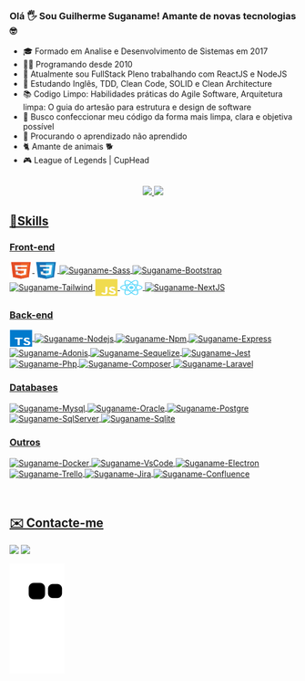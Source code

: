 ### Olá 🖐️ Sou Guilherme Suganame! Amante de novas tecnologias 🤓 

- 🎓 Formado em Analise e Desenvolvimento de Sistemas em 2017
- 👨‍💻 Programando desde 2010
- 🔭 Atualmente sou FullStack Pleno trabalhando com ReactJS e NodeJS
- 🌱 Estudando Inglês, TDD, Clean Code, SOLID e Clean Architecture
- 📚 Codigo Limpo: Habilidades práticas do Agile Software, Arquitetura limpa: O guia do artesão para estrutura e design de software
- 🔨 Busco confeccionar meu código da forma mais limpa, clara e objetiva possível
- 🧐 Procurando o aprendizado não aprendido
- 🐈 Amante de animais 🐕
- 🎮 League of Legends | CupHead

<br>

<div align="center">
  <a href="https://github.com/suganame">
  <img height="180em" src="https://github-readme-stats.vercel.app/api?username=suganame&show_icons=true&theme=blueberry&include_all_commits=true&count_private=true"/>
  <img height="180em" src="https://github-readme-stats.vercel.app/api/top-langs/?username=suganame&layout=compact&langs_count=7&theme=blueberry"/>
</div>
  
## 💪Skills
  ### Front-end
  <div>
    <img align="center" alt="Suganame-HTML" title="HTML 5" height="30" width="40" src="https://raw.githubusercontent.com/devicons/devicon/master/icons/html5/html5-original.svg">
    <img align="center" alt="Suganame-CSS" title="CSS 3" height="30" width="40" src="https://raw.githubusercontent.com/devicons/devicon/master/icons/css3/css3-original.svg">
    <img align="center" alt="Suganame-Sass" title="Sass" height="30" width="40" src="https://cdn.jsdelivr.net/gh/devicons/devicon/icons/sass/sass-original.svg">
    <img align="center" alt="Suganame-Bootstrap" title="Bootstrap" height="30" width="40" src="https://cdn.jsdelivr.net/gh/devicons/devicon/icons/bootstrap/bootstrap-original.svg">
    <img align="center" alt="Suganame-Tailwind" title="Tailwind" height="30" width="40" src="https://cdn.jsdelivr.net/gh/devicons/devicon/icons/tailwindcss/tailwindcss-plain.svg">    
    <img align="center" alt="Suganame-Js" title="Javascript" height="30" width="40" src="https://raw.githubusercontent.com/devicons/devicon/master/icons/javascript/javascript-plain.svg">
    <img align="center" alt="Suganame-React" title="ReactJS" height="30" width="40" src="https://raw.githubusercontent.com/devicons/devicon/master/icons/react/react-original.svg">
    <img align="center" alt="Suganame-NextJS" title="NextJS" height="30" width="40" src="https://cdn.jsdelivr.net/gh/devicons/devicon/icons/nextjs/nextjs-line.svg">
  </div>
    
  ### Back-end
  <div>
    <img align="center" alt="Suganame-Ts" title="Typescript" height="30" width="40" src="https://raw.githubusercontent.com/devicons/devicon/master/icons/typescript/typescript-plain.svg">
    <img align="center" alt="Suganame-Nodejs" title="NodeJS" height="30" width="40" src="https://cdn.jsdelivr.net/gh/devicons/devicon/icons/nodejs/nodejs-original.svg">
    <img align="center" alt="Suganame-Npm" title="Npm" height="30" width="40" src="https://cdn.jsdelivr.net/gh/devicons/devicon/icons/npm/npm-original-wordmark.svg">
    <img align="center" alt="Suganame-Express" title="Express" height="30" width="40" src="https://cdn.jsdelivr.net/gh/devicons/devicon/icons/express/express-original.svg">
    <img align="center" alt="Suganame-Adonis" title="AdonisJS" height="30" width="40" src="https://cdn.jsdelivr.net/gh/devicons/devicon/icons/adonisjs/adonisjs-original.svg">  
    <img align="center" alt="Suganame-Sequelize" title="Sequelize" height="30" width="40" src="https://cdn.jsdelivr.net/gh/devicons/devicon/icons/sequelize/sequelize-plain.svg">    
    <img align="center" alt="Suganame-Jest" title="Jest" height="30" width="40" src="https://cdn.jsdelivr.net/gh/devicons/devicon/icons/jest/jest-plain.svg">      
    <img align="center" alt="Suganame-Php" title="PHP" height="30" width="40" src="https://cdn.jsdelivr.net/gh/devicons/devicon/icons/php/php-plain.svg">
    <img align="center" alt="Suganame-Composer" title="Composer" height="30" width="40" src="https://cdn.jsdelivr.net/gh/devicons/devicon/icons/composer/composer-original.svg">
    <img align="center" alt="Suganame-Laravel" title="Laravel" height="30" width="40" src="https://cdn.jsdelivr.net/gh/devicons/devicon/icons/laravel/laravel-plain.svg">
  </div>
  
    
  ### Databases
   <div>
    <img align="center" alt="Suganame-Mysql" title="Mysql" height="30" width="40" src="https://cdn.jsdelivr.net/gh/devicons/devicon/icons/mysql/mysql-original.svg">
    <img align="center" alt="Suganame-Oracle" title="Oracle" height="30" width="40" src="https://cdn.jsdelivr.net/gh/devicons/devicon/icons/oracle/oracle-original.svg">
    <img align="center" alt="Suganame-Postgre" title="PostgreSQL" height="30" width="40" src="https://cdn.jsdelivr.net/gh/devicons/devicon/icons/postgresql/postgresql-original.svg">
    <img align="center" alt="Suganame-SqlServer" title="SqlServer" height="30" width="40" src="https://cdn.jsdelivr.net/gh/devicons/devicon/icons/microsoftsqlserver/microsoftsqlserver-plain.svg">
    <img align="center" alt="Suganame-Sqlite" title="Sqlite" height="30" width="40" src="https://cdn.jsdelivr.net/gh/devicons/devicon/icons/sqlite/sqlite-original.svg">
  </div>

  ### Outros   
  <div>
    <img align="center" alt="Suganame-Docker" title="Docker" height="30" width="40" src="https://cdn.jsdelivr.net/gh/devicons/devicon/icons/docker/docker-original.svg"> 
    <img align="center" alt="Suganame-VsCode" title="Visual Studio Code" height="30" width="40" src="https://cdn.jsdelivr.net/gh/devicons/devicon/icons/vscode/vscode-original.svg">
    <img align="center" alt="Suganame-Electron" title="Electron" height="30" width="40" src="https://cdn.jsdelivr.net/gh/devicons/devicon/icons/electron/electron-original.svg">
    <img align="center" alt="Suganame-Trello" title="Trello" height="30" width="40" src="https://cdn.jsdelivr.net/gh/devicons/devicon/icons/trello/trello-plain.svg">
    <img align="center" alt="Suganame-Jira" title="Jira" height="30" width="40" src="https://cdn.jsdelivr.net/gh/devicons/devicon/icons/jira/jira-original.svg">
    <img align="center" alt="Suganame-Confluence" title="Confluence" height="30" width="40" src="https://cdn.jsdelivr.net/gh/devicons/devicon/icons/confluence/confluence-original.svg">
  </div>
  
  <br>
  <br>
  
  ## ✉️ Contacte-me
  
 <div> 
   <a href="https://www.linkedin.com/in/guisuganame"><img src="https://img.shields.io/badge/-LinkedIn-%230077B5?style=for-the-badge&logo=linkedin&logoColor=white" target="_blank"></a>
  <a href = "mailto:gsuganame@gmail.com"><img src="https://img.shields.io/badge/Gmail-D14836?style=for-the-badge&logo=gmail&logoColor=white" target="_blank"></a>
   
   ![Snake animation](https://github.com/suganame/suganame/blob/output/github-contribution-grid-snake.svg)
  

